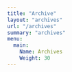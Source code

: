 ```yaml
---
title: "Archive"
layout: "archives"
url: "/archives"
summary: "archives"
menu:
  main:
    Name: Archives
    Weight: 30
---
```

